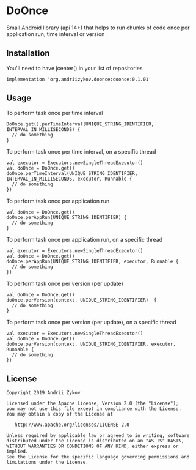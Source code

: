 # DoOnce

Small Android library (api 14+) that helps to run chunks of code once per application run, time interval or version

## Installation

You'll need to have jcenter() in your list of repositories

```
implementation 'org.andriizykov.doonce:doonce:0.1.01'
```

## Usage

To perform task once per time interval
```
DoOnce.get().perTimeInterval(UNIQUE_STRING_IDENTIFIER, INTERVAL_IN_MILLISECONDS) {                  
  // do something
}
```

To perform task once per time interval, on a specific thread 
```
val executor = Executors.newSingleThreadExecutor()
val doOnce = DoOnce.get()
doOnce.perTimeInterval(UNIQUE_STRING_IDENTIFIER, INTERVAL_IN_MILLISECONDS, executor, Runnable {                  
  // do something
})
```

To perform task once per application run
```
val doOnce = DoOnce.get()
doOnce.perAppRun(UNIQUE_STRING_IDENTIFIER) { 
  // do something
}
```

To perform task once per application run, on a specific thread 
```
val executor = Executors.newSingleThreadExecutor()
val doOnce = DoOnce.get()
doOnce.perAppRun(UNIQUE_STRING_IDENTIFIER, executor, Runnable { 
  // do something
})
```

To perform task once per version (per update)
```
val doOnce = DoOnce.get()
doOnce.perVersion(context, UNIQUE_STRING_IDENTIFIER)  { 
  // do something
}
```

To perform task once per version (per update), on a specific thread 
```
val executor = Executors.newSingleThreadExecutor()
val doOnce = DoOnce.get()
doOnce.perVersion(context, UNIQUE_STRING_IDENTIFIER, executor, Runnable { 
  // do something
})
```


## License

```
Copyright 2019 Andrii Zykov

Licensed under the Apache License, Version 2.0 (the "License");
you may not use this file except in compliance with the License.
You may obtain a copy of the License at

   http://www.apache.org/licenses/LICENSE-2.0

Unless required by applicable law or agreed to in writing, software
distributed under the License is distributed on an "AS IS" BASIS,
WITHOUT WARRANTIES OR CONDITIONS OF ANY KIND, either express or implied.
See the License for the specific language governing permissions and
limitations under the License.
```
